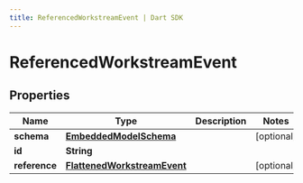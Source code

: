 ```yaml
---
title: ReferencedWorkstreamEvent | Dart SDK
---
```


# ReferencedWorkstreamEvent

## Properties
Name | Type | Description | Notes
------------ | ------------- | ------------- | -------------
**schema** | [**EmbeddedModelSchema**](EmbeddedModelSchema) |  | [optional] 
**id** | **String** |  | 
**reference** | [**FlattenedWorkstreamEvent**](FlattenedWorkstreamEvent) |  | [optional] 


